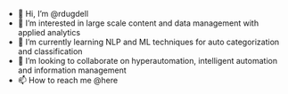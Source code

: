 - 👋 Hi, I’m @rdugdell
- 👀 I’m interested in large scale content and data management with applied analytics
- 🌱 I’m currently learning NLP and ML techniques for auto categorization and classification
- 💞️ I’m looking to collaborate on hyperautomation, intelligent automation and information management
- 📫 How to reach me @here

<!---
rdugdell/rdugdell is a ✨ special ✨ repository because its `README.md` (this file) appears on your GitHub profile.
You can click the Preview link to take a look at your changes.
--->
